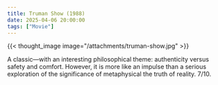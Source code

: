 ```yaml
---
title: Truman Show (1988)
date: 2025-04-06 20:00:00
tags: ["Movie"]
---
```


{{< thought_image image="/attachments/truman-show.jpg" >}}


A classic—with an interesting philosophical theme: authenticity versus safety and comfort. However, it is more like an impulse than a serious exploration of the significance of metaphysical the truth of reality. 7/10.
